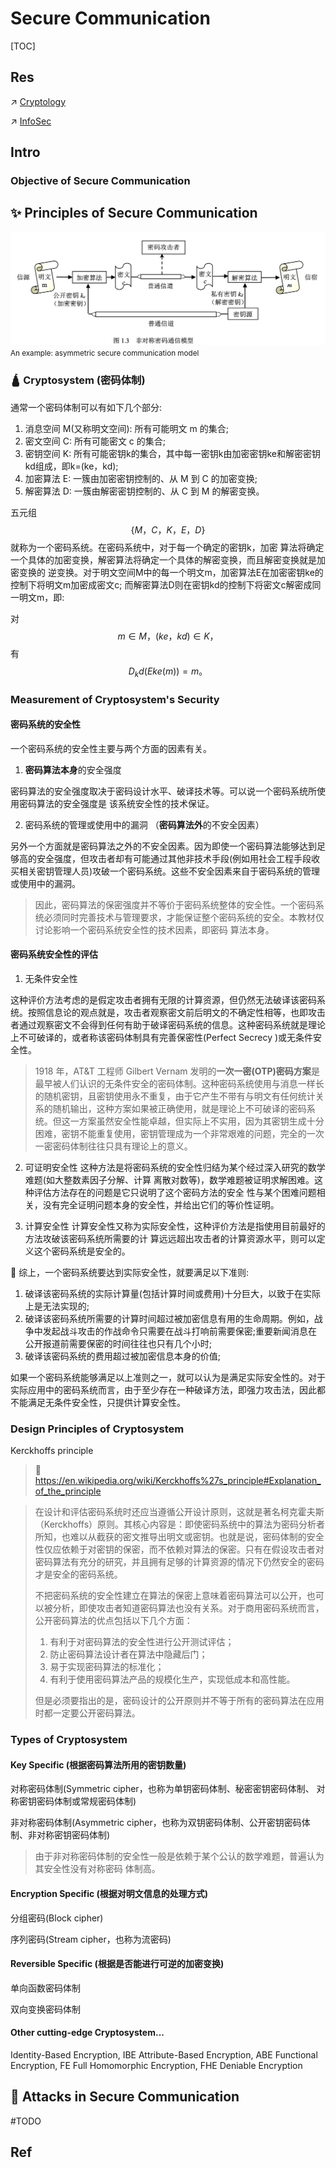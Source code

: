 # Secure Communication

[TOC]



## Res
↗ [Cryptology](Cryptology.md)

↗ [InfoSec](../🏰%20InfoSec/InfoSec.md)



## Intro
### Objective of Secure Communication



## ✨ Principles of Secure Communication
![](../../../Assets/Pics/Screenshot%202023-03-01%20at%208.48.15%20PM.png)
<small>An example: asymmetric secure communication model</small>

### 🛕 Cryptosystem (密码体制)
通常一个密码体制可以有如下几个部分:

1. 消息空间 M(又称明文空间): 所有可能明文 m 的集合;
2. 密文空间 C: 所有可能密文 c 的集合;
3. 密钥空间 K: 所有可能密钥k的集合，其中每一密钥k由加密密钥ke和解密密钥kd组成，即k=(ke，kd);
4. 加密算法 E: 一簇由加密密钥控制的、从 M 到 C 的加密变换;
5. 解密算法 D: 一簇由解密密钥控制的、从 C 到 M 的解密变换。

五元组 $$\{ M，C，K，E，D \}$$就称为一个密码系统。在密码系统中，对于每一个确定的密钥k，加密
算法将确定一个具体的加密变换，解密算法将确定一个具体的解密变换，而且解密变换就是加密变换的 逆变换。对于明文空间M中的每一个明文m，加密算法E在加密密钥ke的控制下将明文m加密成密文c; 而解密算法D则在密钥kd的控制下将密文c解密成同一明文m，即:

对 $$m∈M，(ke，kd)∈K，$$有 $$D_kd (Eke (m))=m。$$


### Measurement of Cryptosystem's Security 
#### 密码系统的安全性
一个密码系统的安全性主要与两个方面的因素有关。

1. **密码算法本身**的安全强度

密码算法的安全强度取决于密码设计水平、破译技术等。可以说一个密码系统所使用密码算法的安全强度是 该系统安全性的技术保证。

2. 密码系统的管理或使用中的漏洞 （**密码算法外**的不安全因素）

另外一个方面就是密码算法之外的不安全因素。因为即使一个密码算法能够达到足够高的安全强度，但攻击者却有可能通过其他非技术手段(例如用社会工程手段收买相关密钥管理人员)攻破一个密码系统。这些不安全因素来自于密码系统的管理或使用中的漏洞。

> 因此，密码算法的保密强度并不等价于密码系统整体的安全性。一个密码系统必须同时完善技术与管理要求，才能保证整个密码系统的安全。本教材仅讨论影响一个密码系统安全性的技术因素，即密码 算法本身。

#### 密码系统安全性的评估
1. 无条件安全性

这种评价方法考虑的是假定攻击者拥有无限的计算资源，但仍然无法破译该密码系统。按照信息论的观点就是，攻击者观察密文前后明文的不确定性相等，也即攻击者通过观察密文不会得到任何有助于破译密码系统的信息。这种密码系统就是理论上不可破译的，或者称该密码体制具有完善保密性(Perfect Secrecy )或无条件安全性。

> 1918 年，AT&T 工程师 Gilbert Vernam 发明的**一次一密(OTP)密码方案**是最早被人们认识的无条件安全的密码体制。这种密码系统使用与消息一样长的随机密钥，且密钥使用永不重复，由于它产生不带有与明文有任何统计关系的随机输出，这种方案如果被正确使用，就是理论上不可破译的密码系统。但这一方案虽然安全性能卓越，但实际上不实用，因为其密钥生成十分困难，密钥不能重复使用，密钥管理成为一个非常艰难的问题，完全的一次一密密码体制往往只具有理论上的意义。

2. 可证明安全性
这种方法是将密码系统的安全性归结为某个经过深入研究的数学难题(如大整数素因子分解、计算 离散对数等)，数学难题被证明求解困难。这种评估方法存在的问题是它只说明了这个密码方法的安全 性与某个困难问题相关，没有完全证明问题本身的安全性，并给出它们的等价性证明。

3. 计算安全性
计算安全性又称为实际安全性，这种评价方法是指使用目前最好的方法攻破该密码系统所需要的计 算远远超出攻击者的计算资源水平，则可以定义这个密码系统是安全的。

🎤 综上，一个密码系统要达到实际安全性，就要满足以下准则:  
1. 破译该密码系统的实际计算量(包括计算时间或费用)十分巨大，以致于在实际上是无法实现的;
2. 破译该密码系统所需要的计算时间超过被加密信息有用的生命周期。例如，战争中发起战斗攻击的作战命令只需要在战斗打响前需要保密;重要新闻消息在公开报道前需要保密的时间往往也只有几个小时;
3. 破译该密码系统的费用超过被加密信息本身的价值;

如果一个密码系统能够满足以上准则之一，就可以认为是满足实际安全性的。对于实际应用中的密码系统而言，由于至少存在一种破译方法，即强力攻击法，因此都不能满足无条件安全性，只提供计算安全性。


### Design Principles of Cryptosystem
Kerckhoffs principle

> 🔗 https://en.wikipedia.org/wiki/Kerckhoffs%27s_principle#Explanation_of_the_principle

>  在设计和评估密码系统时还应当遵循公开设计原则，这就是著名柯克霍夫斯（Kerckhoffs）原则。其核心内容是：即使密码系统中的算法为密码分析者所知，也难以从截获的密文推导出明文或密钥。也就是说，密码体制的安全性仅应依赖于对密钥的保密，而不依赖对算法的保密。只有在假设攻击者对密码算法有充分的研究，并且拥有足够的计算资源的情况下仍然安全的密码才是安全的密码系统。 
>  
>  不把密码系统的安全性建立在算法的保密上意味着密码算法可以公开，也可以被分析，即使攻击者知道密码算法也没有关系。对于商用密码系统而言，公开密码算法的优点包括以下几个方面：
>  1. 有利于对密码算法的安全性进行公开测试评估；
>  2. 防止密码算法设计者在算法中隐藏后门；
>  3. 易于实现密码算法的标准化；
>  4. 有利于使用密码算法产品的规模化生产，实现低成本和高性能。
> 
>  但是必须要指出的是，密码设计的公开原则并不等于所有的密码算法在应用时都一定要公开密码算法。


### Types of Cryptosystem
#### Key Specific (根据密码算法所用的密钥数量)
对称密码体制(Symmetric cipher，也称为单钥密码体制、秘密密钥密码体制、 对称密钥密码体制或常规密码体制)

非对称密码体制(Asymmetric cipher，也称为双钥密码体制、公开密钥密码体制、非对称密钥密码体制)

> 由于非对称密码体制的安全性一般是依赖于某个公认的数学难题，普遍认为其安全性没有对称密码 体制高。


#### Encryption Specific (根据对明文信息的处理方式)
分组密码(Block cipher)

序列密码(Stream cipher，也称为流密码)

#### Reversible Specific (根据是否能进行可逆的加密变换)
单向函数密码体制

双向变换密码体制

#### Other cutting-edge Cryptosystem...
Identity-Based Encryption, IBE
Attribute-Based Encryption, ABE
Functional Encryption, FE
Full Homomorphic Encryption, FHE
Deniable Encryption



## 🤺 Attacks in Secure Communication
#TODO 



## Ref

